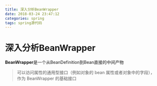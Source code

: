 ```yaml
---
title: 深入分析BeanWrapper
date: 2018-03-24 23:47:12
categories: spring
tags: spring源代码
---
```


# 深入分析BeanWrapper

**BeanWrapper**是一个从BeanDefinition到Bean直接的中间产物

> 可以访问属性的通用型接口（例如对象的 bean 属性或者对象中的字段），作为 BeanWrapper 的基础接口

